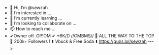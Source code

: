 - 👋 Hi, I’m @sewzah
- 👀 I’m interested in ...
- 🌱 I’m currently learning ...
- 💞️ I’m looking to collaborate on ...
- 📫 How to reach me ...
- ✔Owner off .OP!OM ✔
  +6K/D   //CMBMS//
:crown: ALL THE WAY TO THE TOP :crown:
  200k+  Followers !
:arrow_down: Vbuck & Free Soda :arrow_down:   https://guns.lol/sewzah
--->
